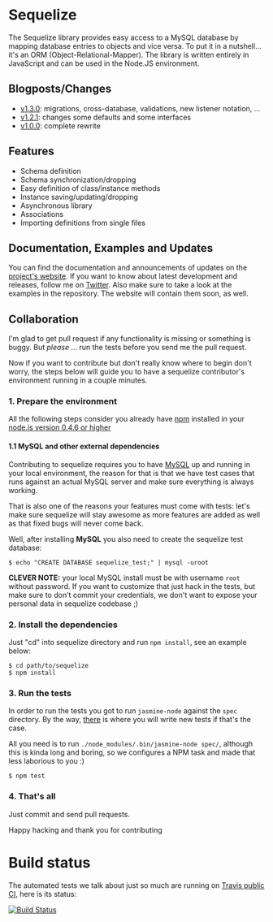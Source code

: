 # Sequelize #

The Sequelize library provides easy access to a MySQL database by mapping database entries to objects and vice versa. To put it in a nutshell... it's an ORM (Object-Relational-Mapper). The library is written entirely in JavaScript and can be used in the Node.JS environment.

## Blogposts/Changes ##
- [v1.3.0](http://blog.depold.com/post/15283366633/changes-in-sequelize-1-3-0): migrations, cross-database, validations, new listener notation, ...
- [v1.2.1](http://blog.depold.com/post/12319530694/changes-in-sequelize-1-2-1): changes some defaults and some interfaces
- [v1.0.0](http://blog.depold.com/post/5936116582/changes-in-sequelize-1-0-0): complete rewrite

## Features ##

- Schema definition
- Schema synchronization/dropping
- Easy definition of class/instance methods
- Instance saving/updating/dropping
- Asynchronous library
- Associations
- Importing definitions from single files

## Documentation, Examples and Updates ##

You can find the documentation and announcements of updates on the [project's website](http://www.sequelizejs.com).
If you want to know about latest development and releases, follow me on [Twitter](http://twitter.com/sdepold).
Also make sure to take a look at the examples in the repository. The website will contain them soon, as well.

## Collaboration ##

I'm glad to get pull request if any functionality is missing or something is buggy. But _please_ ... run the tests before you send me the pull request.

Now if you want to contribute but don't really know where to begin
don't worry, the steps below will guide you to have a sequelize
contributor's environment running in a couple minutes.

### 1. Prepare the environment ###

All the following steps consider you already have [npm](http://npmjs.org/) installed in your [node.js version 0.4.6 or higher](https://github.com/sdepold/sequelize/blob/master/package.json#L30)

#### 1.1 MySQL and other external dependencies ####

Contributing to sequelize requires you to have
[MySQL](http://www.mysql.com/) up and running in your local
environment, the reason for that is that we have test cases that runs
against an actual MySQL server and make sure everything is always
working.

That is also one of the reasons your features must come with tests:
let's make sure sequelize will stay awesome as more features are added
as well as that fixed bugs will never come back.

Well, after installing **MySQL** you also need to create the sequelize test database:

```console
$ echo "CREATE DATABASE sequelize_test;" | mysql -uroot
```

**CLEVER NOTE:** your local MySQL install must be with username `root`
  without password. If you want to customize that just hack in the
  tests, but make sure to don't commit your credentials, we don't want
  to expose your personal data in sequelize codebase ;)

### 2. Install the dependencies ###

Just "cd" into sequelize directory and run `npm install`, see an example below:

```console
$ cd path/to/sequelize
$ npm install
```

### 3. Run the tests ###

In order to run the tests you got to run `jasmine-node` against the `spec` directory.
By the way, [there](https://github.com/sdepold/sequelize/tree/master/spec) is where
you will write new tests if that's the case.

All you need is to run `./node_modules/.bin/jasmine-node spec/`,
although this is kinda long and boring, so we configures a NPM task
and made that less laborious to you :)

```console
$ npm test
```

### 4. That's all ###

Just commit and send pull requests.

Happy hacking and thank you for contributing

# Build status

The automated tests we talk about just so much are running on
[Travis public CI](http://travis-ci.org), here is its status:

[![Build Status](https://secure.travis-ci.org/sdepold/sequelize.png)](http://travis-ci.org/sdepold/sequelize)
